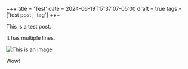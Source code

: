 +++
title = 'Test'
date = 2024-06-19T17:37:07-05:00
draft = true
tags = ['test post', 'tag']
+++

This is a test post.

It has multiple lines.

![This is an image](/francisco-santana-img.jpg)

Wow!
